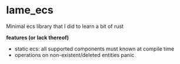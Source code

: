 # lame_ecs
Minimal ecs library that I did to learn a bit of rust

**features (or lack thereof)**
* static ecs: all supported components must known at compile time
* operations on non-existent/deleted entities panic
